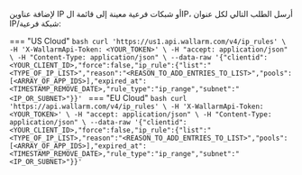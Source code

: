 لإضافة عناوين IP أو شبكات فرعية معينة إلى قائمة الIP، أرسل الطلب التالي لكل عنوان IP/شبكة فرعية:

=== "US Cloud"
    ```bash
    curl 'https://us1.api.wallarm.com/v4/ip_rules' \
      -H 'X-WallarmApi-Token: <YOUR_TOKEN>' \
      -H "accept: application/json" \
      -H "Content-Type: application/json" \
      --data-raw '{"clientid":<YOUR_CLIENT_ID>,"force":false,"ip_rule":{"list":"<TYPE_OF_IP_LIST>","reason":"<REASON_TO_ADD_ENTRIES_TO_LIST>","pools":[<ARRAY_OF_APP_IDS>],"expired_at":<TIMESTAMP_REMOVE_DATE>,"rule_type":"ip_range","subnet":"<IP_OR_SUBNET>"}}'
    ```
=== "EU Cloud"
    ```bash
    curl 'https://api.wallarm.com/v4/ip_rules' \
      -H 'X-WallarmApi-Token: <YOUR_TOKEN>' \
      -H "accept: application/json" \
      -H "Content-Type: application/json" \
      --data-raw '{"clientid":<YOUR_CLIENT_ID>,"force":false,"ip_rule":{"list":"<TYPE_OF_IP_LIST>,"reason":"<REASON_TO_ADD_ENTRIES_TO_LIST>","pools":[<ARRAY_OF_APP_IDS>],"expired_at":<TIMESTAMP_REMOVE_DATE>,"rule_type":"ip_range","subnet":"<IP_OR_SUBNET>"}}'
    ```